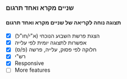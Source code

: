 ### שניים מקרא ואחד תרגום
#### תצוגה נוחה לקריאה של שניים מקרא ואחד תרגום

- [x] הצגת פרשת השבוע הנוכחי (א"י/חו"ל)
- [x] אפשרות לתצוגה יומית לפי עלייה
- [x] חלוקה לפי פסוק, עלייה, פרשה (פ/ס)
- [x] רש"י
- [x] Responsive
- [ ] More features 
